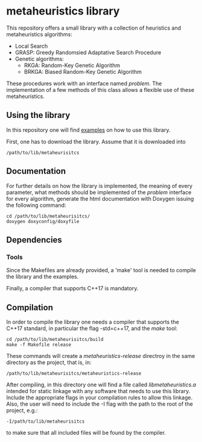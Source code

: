 # metaheuristics library

This repository offers a small library with a collection of heuristics and metaheuristics
algorithms:
- Local Search
- GRASP: Greedy Randomsied Adaptative Search Procedure
- Genetic algorithms:
  - RKGA: Random-Key Genetic Algorithm
  - BRKGA: Biased Random-Key Genetic Algorithm

These procedures work with an interface named _problem_. The implementation of a few
methods of this class allows a flexible use of these metaheuristics.

## Using the library

In this repository one will find [examples](https://github.com/lluisalemanypuig/metaheuristics/tree/master/examples)
on how to use this library.

First, one has to download the library. Assume that it is downloaded into

    /path/to/lib/metaheurisitcs

## Documentation

For further details on how the library is implemented, the meaning of every
parameter, what methods should be implemented of the _problem_ interface for
every algorithm, generate the html documentation with Doxygen issuing the following
command:

    cd /path/to/lib/metaheurisitcs/
    doxygen doxyconfig/doxyfile

## Dependencies

### Tools

Since the Makefiles are already provided, a 'make' tool is needed to compile
the library and the examples.

Finally, a compiler that supports C++17 is mandatory.

## Compilation

In order to compile the library one needs a compiler that supports the C++17 standard, in particular
the flag -std=c++17, and the _make_ tool:

    cd /path/to/lib/metaheurisitcs/build
    make -f Makefile release

These commands will create a _metaheuristics-release_ directroy in the same directory as the project,
that is, in:

    /path/to/lib/metaheurisitcs/metaheuristics-release

After compiling, in this directory one will find a file called _libmetaheuristics.a_ intended for
static linkage with any software that needs to use this library. Include the appropriate flags in
your compilation rules to allow this linkage. Also, the user will need to include the -I flag with
the path to the root of the project, e.g.:

    -I/path/to/lib/metaheurisitcs

to make sure that all included files will be found by the compiler.
